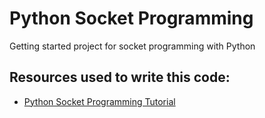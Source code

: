 # Python Socket Programming

Getting started project for socket programming with Python

## Resources used to write this code:
- [Python Socket Programming Tutorial](https://www.youtube.com/watch?v=3QiPPX-KeSc)
